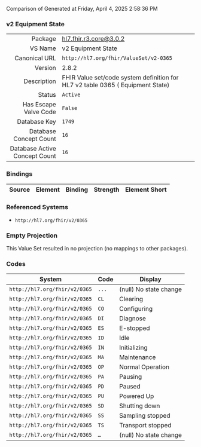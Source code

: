 Comparison of 
Generated at Friday, April 4, 2025 2:58:36 PM

### v2 Equipment State

|      |     |
| ---: | --- |
| Package | hl7.fhir.r3.core@3.0.2 |
| VS Name | v2 Equipment State |
| Canonical URL | `http://hl7.org/fhir/ValueSet/v2-0365` |
| Version | 2.8.2 |
| Description | FHIR Value set/code system definition for HL7 v2 table 0365 ( Equipment State) |
| Status | `Active` |
| Has Escape Valve Code | `False` |
| Database Key | `1749` |
| Database Concept Count | `16` |
| Database Active Concept Count | `16` |
### Bindings

| Source | Element | Binding | Strength | Element Short |
| ------ | ------- | ------- | -------- | ------------- |

### Referenced Systems

* `http://hl7.org/fhir/v2/0365`
### Empty Projection

This Value Set resulted in no projection (no mappings to other packages).

### Codes

| System | Code | Display |
| ------ | ---- | ------- |
| `http://hl7.org/fhir/v2/0365` | `...` | (null) No state change |
| `http://hl7.org/fhir/v2/0365` | `CL` | Clearing |
| `http://hl7.org/fhir/v2/0365` | `CO` | Configuring |
| `http://hl7.org/fhir/v2/0365` | `DI` | Diagnose |
| `http://hl7.org/fhir/v2/0365` | `ES` | E-stopped |
| `http://hl7.org/fhir/v2/0365` | `ID` | Idle |
| `http://hl7.org/fhir/v2/0365` | `IN` | Initializing |
| `http://hl7.org/fhir/v2/0365` | `MA` | Maintenance |
| `http://hl7.org/fhir/v2/0365` | `OP` | Normal Operation |
| `http://hl7.org/fhir/v2/0365` | `PA` | Pausing |
| `http://hl7.org/fhir/v2/0365` | `PD` | Paused |
| `http://hl7.org/fhir/v2/0365` | `PU` | Powered Up |
| `http://hl7.org/fhir/v2/0365` | `SD` | Shutting down |
| `http://hl7.org/fhir/v2/0365` | `SS` | Sampling stopped |
| `http://hl7.org/fhir/v2/0365` | `TS` | Transport stopped |
| `http://hl7.org/fhir/v2/0365` | `…` | (null) No state change |
